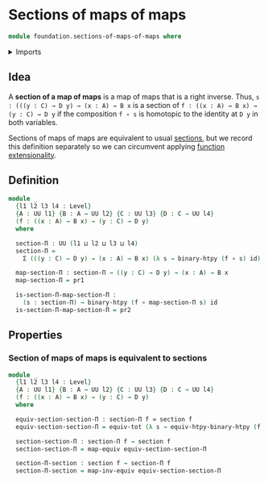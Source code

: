 # Sections of maps of maps

```agda
module foundation.sections-of-maps-of-maps where
```

<details><summary>Imports</summary>

```agda
open import foundation.binary-homotopies
open import foundation.dependent-pair-types
open import foundation.function-extensionality
open import foundation.universe-levels

open import foundation-core.equivalences
open import foundation-core.function-types
open import foundation-core.functoriality-dependent-pair-types
open import foundation-core.homotopies
open import foundation-core.sections
open import foundation-core.whiskering-homotopies
```

</details>

## Idea

A **section of a map of maps** is a map of maps that is a right inverse. Thus,
`s : (((y : C) → D y) → (x : A) → B x` is a section of
`f : ((x : A) → B x) → (y : C) → D y` if the composition `f ∘ s` is homotopic to
the identity at `D y` in both variables.

Sections of maps of maps are equivalent to usual
[sections](foundation-core.sections.md), but we record this definition
separately so we can circumvent applying
[function extensionality](foundation-core.function-extensionality.md).

## Definition

```agda
module _
  {l1 l2 l3 l4 : Level}
  {A : UU l1} {B : A → UU l2} {C : UU l3} {D : C → UU l4}
  (f : ((x : A) → B x) → (y : C) → D y)
  where

  section-Π : UU (l1 ⊔ l2 ⊔ l3 ⊔ l4)
  section-Π =
    Σ (((y : C) → D y) → (x : A) → B x) (λ s → binary-htpy (f ∘ s) id)

  map-section-Π : section-Π → ((y : C) → D y) → (x : A) → B x
  map-section-Π = pr1

  is-section-Π-map-section-Π :
    (s : section-Π) → binary-htpy (f ∘ map-section-Π s) id
  is-section-Π-map-section-Π = pr2
```

## Properties

### Section of maps of maps is equivalent to sections

```agda
module _
  {l1 l2 l3 l4 : Level}
  {A : UU l1} {B : A → UU l2} {C : UU l3} {D : C → UU l4}
  (f : ((x : A) → B x) → (y : C) → D y)
  where

  equiv-section-section-Π : section-Π f ≃ section f
  equiv-section-section-Π = equiv-tot (λ s → equiv-htpy-binary-htpy (f ∘ s) id)

  section-section-Π : section-Π f → section f
  section-section-Π = map-equiv equiv-section-section-Π

  section-Π-section : section f → section-Π f
  section-Π-section = map-inv-equiv equiv-section-section-Π
```
